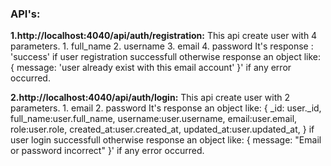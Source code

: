 ### API's:

**1.http://localhost:4040/api/auth/registration:**
This api create user with 4 parameters. 1. full_name 2. username 3. email 4. password
It's response :
'success'
if user registration successfull otherwise response an object like:
{
message: 'user already exist with this email account'
}'
if any error occurred.

**2.http://localhost:4040/api/auth/login:**
This api create user with 2 parameters. 1. email 2. password
It's response an object like:
{
\_id: user.\_id,
full_name:user.full_name,
username:user.username,
email:user.email,
role:user.role,
created_at:user.created_at,
updated_at:user.updated_at,
}
if user login successfull otherwise response an object like:
{
message: "Email or password incorrect"
}'
if any error occurred.
